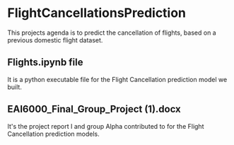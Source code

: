 # FlightCancellationsPrediction
This projects agenda is to predict the cancellation of flights, based on a previous domestic flight dataset. 

## Flights.ipynb file 
It is a python executable file for the Flight Cancellation prediction model we built.

## EAI6000_Final_Group_Project (1).docx
It's the project report I and group Alpha contributed to for the Flight Cancellation prediction models.
